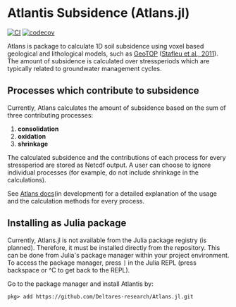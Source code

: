 # Atlantis Subsidence (Atlans.jl)

[![CI](https://github.com/Deltares-research/Atlans.jl/actions/workflows/ci.yml/badge.svg)](https://github.com/Deltares-research/Atlans.jl/actions/workflows/ci.yml)
[![codecov](https://codecov.io/gh/Deltares-research/Atlans.jl/graph/badge.svg)](https://codecov.io/gh/Deltares-research/Atlans.jl)

Atlans is package to calculate 1D soil subsidence using voxel based geological and lithological models, such as [GeoTOP](https://basisregistratieondergrond.nl/inhoud-bro/registratieobjecten/modellen/geotop-gtm/) ([Stafleu et al., 2011](https://doi.org/10.1017/S0016774600000597)). The amount of subsidence is calculated over stressperiods which are typically related to groundwater management cycles.

## Processes which contribute to subsidence
Currently, Atlans calculates the amount of subsidence based on the sum of three contributing processes:

1. **consolidation**
2. **oxidation**
3. **shrinkage** 

The calculated subsidence and the contributions of each process for every stressperiod are stored as Netcdf output. A user can choose to ignore individual processes (for example, do not include shrinkage in the calculations). 

See [Atlans docs]()(in development) for a detailed explanation of the usage and the calculation methods for every process.

## Installing as Julia package
Currently, Atlans.jl is not available from the Julia package registry (is planned). Therefore, it must be installed directly from the repository. This can be done from Julia's package manager within your project environment. To access the package manager, press `]` in the Julia REPL (press backspace or ^C to get back to the REPL).

Go to the package manager and install Atlantis by:
```julia-repl
pkg> add https://github.com/Deltares-research/Atlans.jl.git
```
